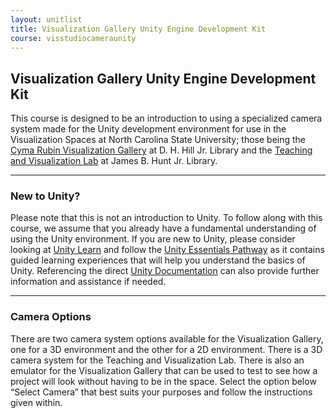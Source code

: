 ```yaml
---
layout: unitlist
title: Visualization Gallery Unity Engine Development Kit
course: visstudiocameraunity
---
```


## Visualization Gallery Unity Engine Development Kit

This course is designed to be an introduction to using a specialized camera system made for the Unity development environment for use in the Visualization Spaces at North Carolina State University; those being the [Cyma Rubin Visualization Gallery](https://www.lib.ncsu.edu/spaces/cyma-rubin-visualization-gallery) at D. H. Hill Jr. Library and the [Teaching and Visualization Lab](https://www.lib.ncsu.edu/spaces/teaching-and-visualization-lab) at James B. Hunt Jr. Library.

---

### New to Unity?

Please note that this is not an introduction to Unity. To follow along with this course, we assume that you already have a fundamental understanding of using the Unity environment. If you are new to Unity, please consider looking at [Unity Learn](https://learn.unity.com/) and follow the [Unity Essentials Pathway](https://learn.unity.com/pathway/unity-essentials) as it contains guided learning experiences that will help you understand the basics of Unity. Referencing the direct [Unity Documentation](https://docs.unity3d.com/Manual/index.html) can also provide further information and assistance if needed.

---

### Camera Options

There are two camera system options available for the Visualization Gallery, one for a 3D environment and the other for a 2D environment. There is a 3D camera system for the Teaching and Visualization Lab. There is also an emulator for the Visualization Gallery that can be used to test to see how a project will look without having to be in the space. Select the option below “Select Camera” that best suits your purposes and follow the instructions given within.
